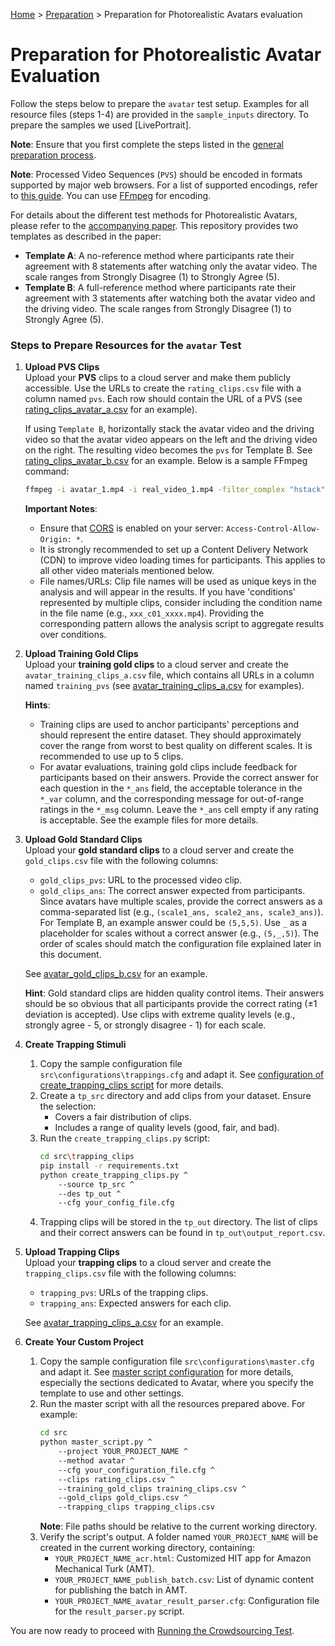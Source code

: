 [Home](../README.md) > [Preparation](preparation.md) > Preparation for Photorealistic Avatars evaluation

# Preparation for Photorealistic Avatar Evaluation

Follow the steps below to prepare the `avatar` test setup. Examples for all resource files (steps 1-4) are provided in the `sample_inputs` directory. To prepare the samples we used [LivePortrait]. 

**Note**: Ensure that you first complete the steps listed in the [general preparation process](preparation.md).

**Note**: Processed Video Sequences (`PVS`) should be encoded in formats supported by major web browsers. For a list of supported encodings, refer to [this guide](https://developer.mozilla.org/en-US/docs/Web/Media/Formats/Video_codecs#codec_details). You can use [FFmpeg](https://www.ffmpeg.org/) for encoding.

For details about the different test methods for Photorealistic Avatars, please refer to the [accompanying paper](https://arxiv.org/pdf/2411.09066). This repository provides two templates as described in the paper:
* **Template A**: A no-reference method where participants rate their agreement with 8 statements after watching only the avatar video. The scale ranges from Strongly Disagree (1) to Strongly Agree (5).
* **Template B**: A full-reference method where participants rate their agreement with 3 statements after watching both the avatar video and the driving video. The scale ranges from Strongly Disagree (1) to Strongly Agree (5).

### Steps to Prepare Resources for the `avatar` Test

1. **Upload PVS Clips**  
   Upload your **PVS** clips to a cloud server and make them publicly accessible. Use the URLs to create the `rating_clips.csv` file with a column named `pvs`. Each row should contain the URL of a PVS (see [rating_clips_avatar_a.csv](../sample_inputs/rating_clips_avatar_a.csv) for an example).

   If using `Template B`, horizontally stack the avatar video and the driving video so that the avatar video appears on the left and the driving video on the right. The resulting video becomes the `pvs` for Template B. See [rating_clips_avatar_b.csv](../sample_inputs/rating_clips_avatar_b.csv) for an example. Below is a sample FFmpeg command:

   ```bash
   ffmpeg -i avatar_1.mp4 -i real_video_1.mp4 -filter_complex "hstack" pvs1.mp4
   ```

   **Important Notes**:
   - Ensure that [CORS](https://developer.mozilla.org/en-US/docs/Web/HTTP/CORS) is enabled on your server: `Access-Control-Allow-Origin: *`.
   - It is strongly recommended to set up a Content Delivery Network (CDN) to improve video loading times for participants. This applies to all other video materials mentioned below.
   - File names/URLs: Clip file names will be used as unique keys in the analysis and will appear in the results. If you have 'conditions' represented by multiple clips, consider including the condition name in the file name (e.g., `xxx_c01_xxxx.mp4`). Providing the corresponding pattern allows the analysis script to aggregate results over conditions.

2. **Upload Training Gold Clips**  
   Upload your **training gold clips** to a cloud server and create the `avatar_training_clips_a.csv` file, which contains all URLs in a column named `training_pvs` (see [avatar_training_clips_a.csv](../sample_inputs/avatar_training_clips_a.csv) for examples).

   **Hints**:
   - Training clips are used to anchor participants' perceptions and should represent the entire dataset. They should approximately cover the range from worst to best quality on different scales. It is recommended to use up to 5 clips.
   - For avatar evaluations, training gold clips include feedback for participants based on their answers. Provide the correct answer for each question in the `*_ans` field, the acceptable tolerance in the `*_var` column, and the corresponding message for out-of-range ratings in the `*_msg` column. Leave the `*_ans` cell empty if any rating is acceptable. See the example files for more details.

3. **Upload Gold Standard Clips**  
   Upload your **gold standard clips** to a cloud server and create the `gold_clips.csv` file with the following columns:
   - `gold_clips_pvs`: URL to the processed video clip.
   - `gold_clips_ans`: The correct answer expected from participants. Since avatars have multiple scales, provide the correct answers as a comma-separated list (e.g., `(scale1_ans, scale2_ans, scale3_ans)`). For Template B, an example answer could be `(5,5,5)`. Use `_` as a placeholder for scales without a correct answer (e.g., `(5,_,5)`). The order of scales should match the configuration file explained later in this document.

   See [avatar_gold_clips_b.csv](../sample_inputs/avatar_gold_clips_b.csv) for an example.

   **Hint**: Gold standard clips are hidden quality control items. Their answers should be so obvious that all participants provide the correct rating (±1 deviation is accepted). Use clips with extreme quality levels (e.g., strongly agree - 5, or strongly disagree - 1) for each scale.

4. **Create Trapping Stimuli**  
   1. Copy the sample configuration file `src\configurations\trappings.cfg` and adapt it. See [configuration of create_trapping_clips script](conf-trapping.md) for more details.
   2. Create a `tp_src` directory and add clips from your dataset. Ensure the selection:
      - Covers a fair distribution of clips.
      - Includes a range of quality levels (good, fair, and bad).
   3. Run the `create_trapping_clips.py` script:
      ```bash
      cd src\trapping_clips
      pip install -r requirements.txt
      python create_trapping_clips.py ^
          --source tp_src ^
          --des tp_out ^
          --cfg your_config_file.cfg
      ```
   4. Trapping clips will be stored in the `tp_out` directory. The list of clips and their correct answers can be found in `tp_out\output_report.csv`.

5. **Upload Trapping Clips**  
   Upload your **trapping clips** to a cloud server and create the `trapping_clips.csv` file with the following columns:
   - `trapping_pvs`: URLs of the trapping clips.
   - `trapping_ans`: Expected answers for each clip.

   See [avatar_trapping_clips_a.csv](../sample_inputs/avatar_trapping_clips_a.csv) for an example.

6. **Create Your Custom Project**  
   1. Copy the sample configuration file `src\configurations\master.cfg` and adapt it. See [master script configuration](conf_master.md) for more details, especially the sections dedicated to Avatar, where you specify the template to use and other settings.
   2. Run the master script with all the resources prepared above. For example:
      ```bash
      cd src
      python master_script.py ^
          --project YOUR_PROJECT_NAME ^
          --method avatar ^
          --cfg your_configuration_file.cfg ^
          --clips rating_clips.csv ^
          --training_gold_clips training_clips.csv ^
          --gold_clips gold_clips.csv ^
          --trapping_clips trapping_clips.csv
      ```
      **Note**: File paths should be relative to the current working directory.
   3. Verify the script's output. A folder named `YOUR_PROJECT_NAME` will be created in the current working directory, containing:
      - `YOUR_PROJECT_NAME_acr.html`: Customized HIT app for Amazon Mechanical Turk (AMT).
      - `YOUR_PROJECT_NAME_publish_batch.csv`: List of dynamic content for publishing the batch in AMT.
      - `YOUR_PROJECT_NAME_avatar_result_parser.cfg`: Configuration file for the `result_parser.py` script.

You are now ready to proceed with [Running the Crowdsourcing Test](running_test_mturk.md).